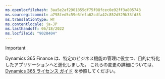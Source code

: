 ```yaml
---
ms.openlocfilehash: 3aa5e2af2901855df75f08fcec0e92ff3a805743
ms.sourcegitcommit: a798fed5c59e3fefa62cdfa42c852d529b33fd35
ms.translationtype: HT
ms.contentlocale: ja-JP
ms.lasthandoff: 06/18/2022
ms.locfileid: "9028404"
---
```

> [!IMPORTANT]
> Dynamics 365 Finance は、特定のビジネス機能の管理に役立つ、目的に特化したアプリケーションへと進化しました。 これらの変更の詳細については、[Dynamics 365 ライセンス ガイド](https://go.microsoft.com/fwlink/p/?LinkId=866544) を参照してください。
 
